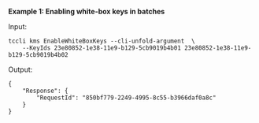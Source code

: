 **Example 1: Enabling white-box keys in batches**



Input: 

```
tccli kms EnableWhiteBoxKeys --cli-unfold-argument  \
    --KeyIds 23e80852-1e38-11e9-b129-5cb9019b4b01 23e80852-1e38-11e9-b129-5cb9019b4b02
```

Output: 
```
{
    "Response": {
        "RequestId": "850bf779-2249-4995-8c55-b3966daf0a8c"
    }
}
```

